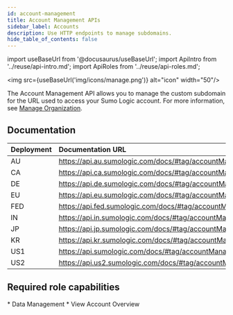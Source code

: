 ```yaml
---
id: account-management
title: Account Management APIs
sidebar_label: Accounts
description: Use HTTP endpoints to manage subdomains.
hide_table_of_contents: false
---
```


import useBaseUrl from '@docusaurus/useBaseUrl';
import ApiIntro from '../reuse/api-intro.md';
import ApiRoles from '../reuse/api-roles.md';

<img src={useBaseUrl('img/icons/manage.png')} alt="icon" width="50"/>

The Account Management API allows you to manage the custom subdomain for the URL used to access your Sumo Logic account. For more information, see [Manage Organization](/docs/manage/manage-subscription/manage-org-settings#change-account-subdomain).

## Documentation

<ApiIntro/>


| Deployment | Documentation URL                                         |
|:------------|:-----------------------------------------------------------|
| AU         | https://api.au.sumologic.com/docs/#tag/accountManagement  |
| CA         | https://api.ca.sumologic.com/docs/#tag/accountManagement  |
| DE         | https://api.de.sumologic.com/docs/#tag/accountManagement  |
| EU         | https://api.eu.sumologic.com/docs/#tag/accountManagement  |
| FED        | https://api.fed.sumologic.com/docs/#tag/accountManagement |
| IN         | https://api.in.sumologic.com/docs/#tag/accountManagement  |
| JP         | https://api.jp.sumologic.com/docs/#tag/accountManagement  |
| KR         | https://api.kr.sumologic.com/docs/#tag/accountManagement  |
| US1        | https://api.sumologic.com/docs/#tag/accountManagement     |
| US2        | https://api.us2.sumologic.com/docs/#tag/accountManagement |


## Required role capabilities

<ApiRoles/>
* Data Management
    * View Account Overview
